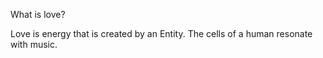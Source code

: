What is love?

Love is energy that is created by an Entity. The cells of a human resonate with music.
